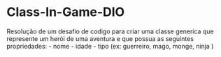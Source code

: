 # Class-In-Game-DIO
Resolução de um desafio de codigo para criar uma classe generica que represente um herói de uma aventura e que possua as seguintes propriedades:  - nome - idade - tipo (ex: guerreiro, mago, monge, ninja )
